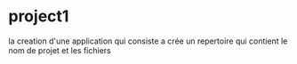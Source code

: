 # project1
la creation d'une application qui consiste a crée un repertoire qui contient le nom de projet et les fichiers  
